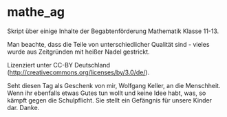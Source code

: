 mathe_ag
========

Skript über einige Inhalte der Begabtenförderung Mathematik Klasse 11-13.

Man beachte, dass die Teile von unterschiedlicher Qualität sind - vieles wurde aus Zeitgründen mit heißer Nadel gestrickt.

Lizenziert unter CC-BY Deutschland (http://creativecommons.org/licenses/by/3.0/de/).

Seht diesen Tag als Geschenk von mir, Wolfgang Keller, an die Menschheit. Wenn ihr ebenfalls etwas Gutes tun wollt und keine Idee habt, was, so kämpft gegen die Schulpflicht. Sie stellt ein Gefängnis für unsere Kinder dar. Danke.